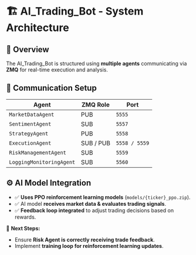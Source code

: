 # 🏗️ AI_Trading_Bot - System Architecture

## **🔹 Overview**
The AI_Trading_Bot is structured using **multiple agents** communicating via **ZMQ** for real-time execution and analysis.

## **📡 Communication Setup**
| **Agent**               | **ZMQ Role**  | **Port** |
|-------------------------|--------------|---------|
| `MarketDataAgent`       | PUB          | `5555`  |
| `SentimentAgent`        | SUB          | `5557`  |
| `StrategyAgent`         | PUB          | `5558`  |
| `ExecutionAgent`        | SUB / PUB    | `5558 / 5559`  |
| `RiskManagementAgent`   | SUB          | `5559`  |
| `LoggingMonitoringAgent` | SUB          | `5560`  |

## **⚙️ AI Model Integration**
- ✅ **Uses PPO reinforcement learning models** (`models/{ticker}_ppo.zip`).
- ✅ AI model **receives market data & evaluates trading signals**.
- ✅ **Feedback loop integrated** to adjust trading decisions based on rewards.

📌 **Next Steps:**  
- Ensure **Risk Agent is correctly receiving trade feedback**.  
- Implement **training loop for reinforcement learning updates**.  
